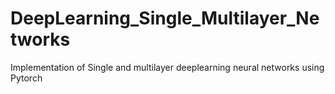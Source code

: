 # DeepLearning_Single_Multilayer_Networks
Implementation of Single and multilayer deeplearning neural networks using Pytorch
